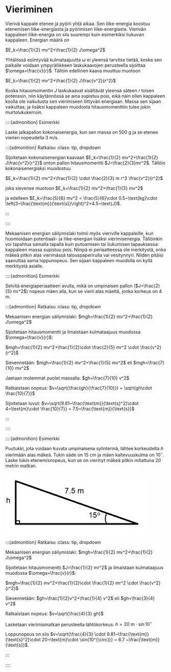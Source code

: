 # Vieriminen 

Vierivä kappale etenee ja pyörii yhtä aikaa. Sen liike-energia koostuu etenemisen liike-energiasta ja pyörimisen liike-energiasta. Vierivän kappaleen liike-energia on siis suurempi kuin esimerkiksi liukuvan kappaleen. Energian määrä on

$E_k=\frac{1}{2} mv^2+\frac{1}{2} J\omega^2$

Yhtälössä esiintyvää kulmataajuutta $\omega$ ei yleensä tarvitse tietää, koska sen paikalle voidaan ympyräliikkeen laskukaavojen perusteella sijoittaa $\omega=\frac{v}{r}$. Tällöin edellinen kaava muuttuu muotoon

$E_k=\frac{1}{2} mv^2+\frac{1}{2} J\frac{v^2}{r^2}$

Koska hitausmomentin $J$ laskukaavat sisältävät yleensä säteen $r$ toisen potenssin, niin käytännössä se aina supistuu pois, eikä näin ollen kappaleen koolla ole vaikutusta sen vierimiseen liittyvän energiaan. Massa sen sijaan vaikuttaa, ja lisäksi kappaleen muodosta hitausmomenttiin tulee jokin murtolukukerroin. 

::::{admonition} Esimerkki

Laske jalkapallon kokonaisenergia, kun sen massa on 500 g ja se etenee vierien nopeudella 3 m/s. 

:::{admonition} Ratkaisu
:class: tip, dropdown

Sijoitetaan kokonaisenergian kaavaan $E_k=\frac{1}{2} mv^2+\frac{1}{2} J\frac{v^2}{r^2}$ onton pallon hitausmomentti $J=\frac{2}{3}mr^2$. Tällöin kokonaisenergiaksi muodostuu

$E_k=\frac{1}{2} mv^2+\frac{1}{2} \cdot \frac{2}{3} m r^2 \frac{v^2}{r^2}$

joka sievenee muotoon $E_k=\frac{1}{2} mv^2+\frac{1}{3} mv^2$

ja edelleen $E_k=\frac{5}{6} mv^2 = \frac{5}{6}\cdot 0.5~\text{kg}\cdot \left(3~\frac{\text{m}}{\text{s}}\right)^2=4.5~\text{J}$.

:::

::::

Mekaanisen energian säilymislaki toimii myös vieriville kappaleille, kun huomioidaan potentiaali- ja liike-energian lisäksi vierimisenergia. Tällöinkin voi tapahtua samalla tapalla kuin putoamisen tai liukumisen tapauksessa: kappaleen massa supistuu pois. Niinpä ei periaatteessa ole merkitystä, onko mäkeä pitkin alas vierimässä talouspaperirulla vai vesitynnyri. Niiden pitäisi saavuttaa sama loppunopeus. Sen sijaan kappaleen muodolla on kyllä merkitystä asialle.

::::{admonition} Esimerkki

Selvitä energiaperiaatteen avulla, mikä on umpinaisen pallon ($J=\frac{2}{5} mr^2$)  nopeus mäen alla, kun se vierii alas mäeltä, jonka korkeus on 4 m.

:::{admonition} Ratkaisu
:class: tip, dropdown

Mekaanisen energian säilymislaki: $mgh=\frac{1}{2} mv^2+\frac{1}{2} J\omega^2$

Sijoitetaan hitausmomentti ja ilmaistaan kulmataajuus muodossa $\omega=\frac{v}{r}$:

$mgh=\frac{1}{2} mv^2+\frac{1}{2}\cdot \frac{2}{5} mr^2 \cdot \frac{v^2}{r^2}$

Sievennetään: $mgh=\frac{1}{2} mv^2+\frac{1}{5} mv^2$ eli $mgh=\frac{7}{10} mv^2$

Jaetaan molemmat puolet massalla: $gh=\frac{7}{10} v^2$

Ratkaistaan nopeus: $v=\sqrt{\frac{gh}{\frac{7}{10}}} = \sqrt{gh\cdot \frac{10}{7}}$

Sijoitetaan luvut: $v=\sqrt{9.81~\frac{\text{m}}{\text{s}^2}\cdot 4~\text{m}\cdot \frac{10}{7}} = 7.5~\frac{\text{m}}{\text{s}}$  

:::

::::

::::{admonition} Esimerkki

Puutukki, jota voidaan kuvata umpinaisena sylinterinä, lähtee korkeudelta $h$ vierimään alas mäkeä. Tukin säde on 15 cm ja mäen kaltevuuskulma on $10^{\circ}$. Laske tukin etenemisnopeus, kun se on vierinyt mäkeä pitkin mitattuna 20 metrin matkan.

![Vieriminen, esimerkki](vieriminen_esim.png "Vieriminen, esimerkki")

:::{admonition} Ratkaisu
:class: tip, dropdown

Mekaanisen energian säilymislaki: $mgh=\frac{1}{2} mv^2+\frac{1}{2} J\omega^2$

Sijoitetaan hitausmomentti $J=\frac{1}{2} mr^2$ ja ilmaistaan kulmataajuus muodossa $\omega=\frac{v}{r}$:

$mgh=\frac{1}{2} mv^2+\frac{1}{2}\cdot \frac{1}{2} mr^2 \cdot \frac{v^2}{r^2}$

Sievennetään: $gh=\frac{1}{2}v^2+\frac{1}{4} v^2$ eli $gh=\frac{3}{4} v^2$

Ratkaistaan nopeus: $v=\sqrt{\frac{4}{3} gh}$

Lasketaan vierimismatkan perusteella lähtökorkeus: $h=20~\text{m}\cdot \sin{⁡10^{\circ}}$  

Loppunopeus on siis $v=\sqrt{\frac{4}{3} \cdot 9.81~\frac{\text{m}}{\text{s}^2}\cdot 20~\text{m}\cdot \sin{10^{\circ}}} = 6.7 ~\frac{\text{m}}{\text{s}}$.

:::

::::